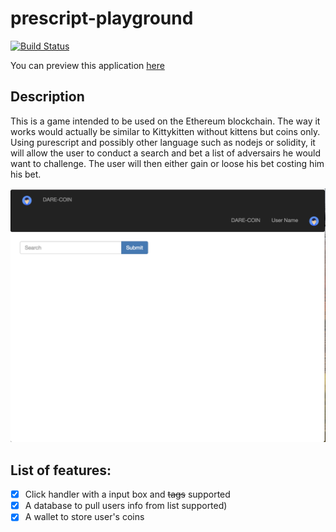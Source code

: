 # prescript-playground

[![Build Status](https://travis-ci.org/Barrytech/prescript-playground.svg?branch=master)](https://travis-ci.org/Barrytech/prescript-playground)

You can preview this application [here](http://barrytech.github.io/prescript-playground/ethprice.html)

## Description
This is a game intended to be used on the Ethereum blockchain. The way it works would actually be similar to Kittykitten without kittens but coins only.
Using purescript and possibly other language such as nodejs or solidity, it will allow the user to conduct a search and bet a list of adversairs he would want to challenge. The user will then either gain or loose his bet costing him his bet.

![alt text](Welcome.png)

## List of features:

- [x] Click handler with a input box and <del>tags</del> supported
- [x] A database to pull users info from list supported)
- [x] A wallet to store user's coins
